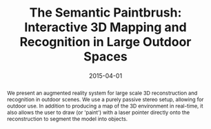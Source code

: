 ---
title: "The Semantic Paintbrush: Interactive 3D Mapping and Recognition in Large Outdoor Spaces"
authors:
- Ondrej Miksik
- Vibhav Vineet
- Morten Lidegaard
- Ramprasaath R. Selvaraju
- Matthias Nießner
- Stuart Golodetz
- Stephen L. Hicks
- Patrick Pérez
- Shahram Izadi
- Philip H. S. Torr
date: "2015-04-01"
publication: "CHI"
publication_types: ["1"]
abstract: "We present an augmented reality system for large scale 3D reconstruction and recognition in outdoor scenes. We use a purely passive stereo setup, allowing for outdoor use. In addition to producing a map of the 3D environment in real-time, it also allows the user to draw (or 'paint') with a laser pointer directly onto the reconstruction to segment the model into objects."
featured: true
image:
  filename: paintbrush_teaser
  focal_point: Smart
  preview_only: false
links:
- name: Paper
  url: https://dl.acm.org/ft_gateway.cfm?id=2702222&ftid=1565186&dwn=1&CFID=90041924&CFTOKEN=e40b9eb2e2b8d2a6-DED7AA47-A1B8-63F4-349C0036BF016CBD
- name: Video
  url: https://www.youtube.com/watch?v=3x9qtJjXkuY&feature=emb_logo
--- 